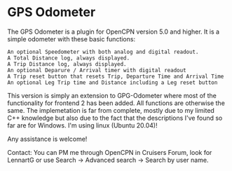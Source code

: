 # GPS Odometer

The GPS Odometer is a plugin for OpenCPN version 5.0 and higher. It is a simple odometer with these basic functions:

    An optional Speedometer with both analog and digital readout.
    A Total Distance log, always displayed.
    A Trip Distance log, always displayed.
    An optional Deparure / Arrival timer with digital readout
    A Trip reset button that resets Trip, Departure Time and Arrival Time
    An optional Leg Trip time and Distance including a Leg reset button

This version is simply an extension to GPG-Odometer where most of the functionality for frontend 2 has been added. All functions are otherwise the same.
The implemetation is far from complete, mostly due to my limited C++ knowledge but also due to the fact that the descriptions I've found so far are for Windows. I'm using linux (Ubuntu 20.04)!

Any assistance is welcome!

Contact: You can PM me through OpenCPN in Cruisers Forum, look for LennartG or use Search -> Advanced search -> Search by user name.

